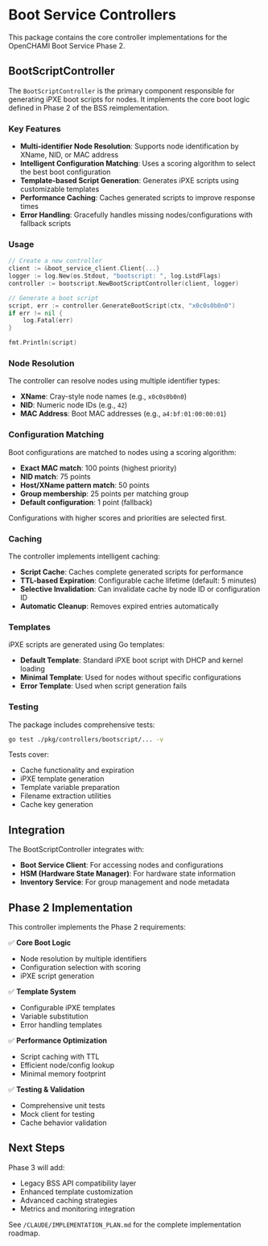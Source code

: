 # Boot Service Controllers

This package contains the core controller implementations for the OpenCHAMI Boot Service Phase 2.

## BootScriptController

The `BootScriptController` is the primary component responsible for generating iPXE boot scripts for nodes. It implements the core boot logic defined in Phase 2 of the BSS reimplementation.

### Key Features

- **Multi-identifier Node Resolution**: Supports node identification by XName, NID, or MAC address
- **Intelligent Configuration Matching**: Uses a scoring algorithm to select the best boot configuration
- **Template-based Script Generation**: Generates iPXE scripts using customizable templates
- **Performance Caching**: Caches generated scripts to improve response times
- **Error Handling**: Gracefully handles missing nodes/configurations with fallback scripts

### Usage

```go
// Create a new controller
client := &boot_service_client.Client{...}
logger := log.New(os.Stdout, "bootscript: ", log.LstdFlags)
controller := bootscript.NewBootScriptController(client, logger)

// Generate a boot script
script, err := controller.GenerateBootScript(ctx, "x0c0s0b0n0")
if err != nil {
    log.Fatal(err)
}

fmt.Println(script)
```

### Node Resolution

The controller can resolve nodes using multiple identifier types:

- **XName**: Cray-style node names (e.g., `x0c0s0b0n0`)
- **NID**: Numeric node IDs (e.g., `42`)
- **MAC Address**: Boot MAC addresses (e.g., `a4:bf:01:00:00:01`)

### Configuration Matching

Boot configurations are matched to nodes using a scoring algorithm:

- **Exact MAC match**: 100 points (highest priority)
- **NID match**: 75 points
- **Host/XName pattern match**: 50 points
- **Group membership**: 25 points per matching group
- **Default configuration**: 1 point (fallback)

Configurations with higher scores and priorities are selected first.

### Caching

The controller implements intelligent caching:

- **Script Cache**: Caches complete generated scripts for performance
- **TTL-based Expiration**: Configurable cache lifetime (default: 5 minutes)
- **Selective Invalidation**: Can invalidate cache by node ID or configuration ID
- **Automatic Cleanup**: Removes expired entries automatically

### Templates

iPXE scripts are generated using Go templates:

- **Default Template**: Standard iPXE boot script with DHCP and kernel loading
- **Minimal Template**: Used for nodes without specific configurations
- **Error Template**: Used when script generation fails

### Testing

The package includes comprehensive tests:

```bash
go test ./pkg/controllers/bootscript/... -v
```

Tests cover:
- Cache functionality and expiration
- iPXE template generation
- Template variable preparation
- Filename extraction utilities
- Cache key generation

## Integration

The BootScriptController integrates with:

- **Boot Service Client**: For accessing nodes and configurations
- **HSM (Hardware State Manager)**: For hardware state information
- **Inventory Service**: For group management and node metadata

## Phase 2 Implementation

This controller implements the Phase 2 requirements:

✅ **Core Boot Logic**
- Node resolution by multiple identifiers
- Configuration selection with scoring
- iPXE script generation

✅ **Template System**
- Configurable iPXE templates
- Variable substitution
- Error handling templates

✅ **Performance Optimization**
- Script caching with TTL
- Efficient node/config lookup
- Minimal memory footprint

✅ **Testing & Validation**
- Comprehensive unit tests
- Mock client for testing
- Cache behavior validation

## Next Steps

Phase 3 will add:
- Legacy BSS API compatibility layer
- Enhanced template customization
- Advanced caching strategies
- Metrics and monitoring integration

See `/CLAUDE/IMPLEMENTATION_PLAN.md` for the complete implementation roadmap.